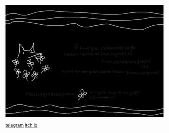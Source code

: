 <img src="./res/header.png">

<a href="https://t.me/Shizz0id">telegram</a> 
<a href="https://shizzaho.itch.io/">itch.io</a>
